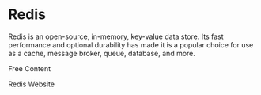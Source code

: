 # Redis

Redis is an open-source, in-memory, key-value data store. Its fast performance and optional durability has made it is a popular choice for use as a cache, message broker, queue, database, and more.


<ResourceGroupTitle>Free Content</ResourceGroupTitle>

<BadgeLink colorScheme='blue' badgeText='Official Website' href='https://redis.io/'>Redis Website</BadgeLink>
